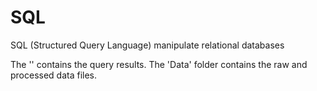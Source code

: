 # SQL
SQL (Structured Query Language) manipulate relational databases

The '' contains the query results. The 'Data' folder contains the raw and processed data files.
